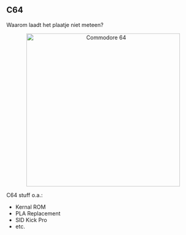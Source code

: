 ## C64
Waarom laadt het plaatje niet meteen?
<p align="center"><img width="400" alt="Commodore 64" src="https://github.com/user-attachments/assets/7d620319-b5ce-4414-b979-e3e7e383b91e"></p>

C64 stuff o.a.:
- Kernal ROM
- PLA Replacement
- SID Kick Pro
- etc.
